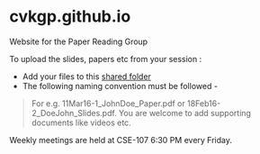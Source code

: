 # cvkgp.github.io
Website for the Paper Reading Group

To upload the slides, papers etc from your session :

- Add your files to this [shared folder](https://drive.google.com/folderview?id=0B0RbpETLIN25eDVVMFBxTjBjUGc&usp=sharing)
- The following naming convention must be followed <day><MonthName><year>-<SessionNumber>_<FirstName><LastName>_<FileType>


> For e.g. 11Mar16-1_JohnDoe_Paper.pdf or 18Feb16-2_DoeJohn_Slides.pdf. You are welcome to add supporting documents like videos etc.

Weekly meetings are held at CSE-107 6:30 PM every Friday.

